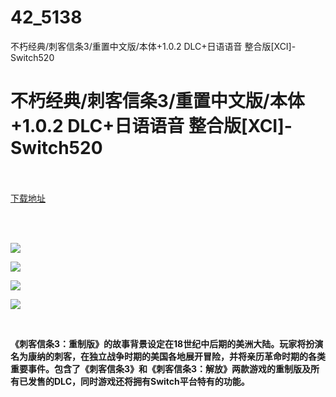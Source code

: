 # 42_5138
不朽经典/刺客信条3/重置中文版/本体+1.0.2 DLC+日语语音 整合版[XCI]-Switch520
# 不朽经典/刺客信条3/重置中文版/本体+1.0.2 DLC+日语语音 整合版[XCI]-Switch520
 <br/></br>
[下载地址](https://www.switch520.cc/article/5138 "下载地址")
<br/></br>

<p>&nbsp;</p>
<p><img src="https://www.switch520.cc/muke_img/upload_art_editor_20201027-1_4edc834b8716f47a6acde9aa50c5f74f.jpg"></p>
<p><img src="https://www.switch520.cc/muke_img/upload_art_editor_20201027-1_f790e3e189387dffe0e0f724b81a0bd9.jpg"></p>
<p><img src="https://www.switch520.cc/muke_img/upload_art_editor_20201027-1_66000708eccabf0bab9bed424551a7cd.jpg"></p>
<p><img src="https://www.switch520.cc/muke_img/upload_art_editor_20201027-1_8e455478e7a5c743fcde5c55e7dcf694.jpg"></p>
<p>&nbsp;</p>
<p><strong>《刺客信条3：重制版》的故事背景设定在18世纪中后期的美洲大陆。玩家将扮演名为康纳的刺客，在独立战争时期的美国各地展开冒险，并将亲历革命时期的各类重要事件。包含了《刺客信条3》和《刺客信条3：解放》两款游戏的重制版及所有已发售的DLC，同时游戏还将拥有Switch平台特有的功能。</strong></p>
<p><strong>&nbsp;</strong></p>
